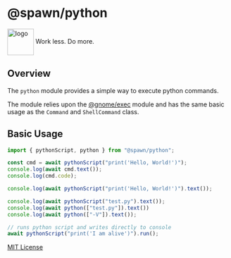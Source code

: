 # @spawn/python

<div height=30" vertical-align="top">
<image src="https://raw.githubusercontent.com/gnomejs/gnomejs/main/assets/icon.png"
    alt="logo" width="60" valign="middle" />
<span>Work less. Do more. </span>
</div>

## Overview

The `python` module provides a simple way to execute
python commands.

The module relies upon the [@gnome/exec][exec] module and
has the same basic usage as the `Command` and `ShellCommand` class.

## Basic Usage

```typescript
import { pythonScript, python } from "@spawn/python";

const cmd = await pythonScript("print('Hello, World!')");
console.log(await cmd.text());
console.log(cmd.code);

console.log(await pythonScript("print('Hello, World!')").text());

console.log(await pythonScript("test.py").text());
console.log(await python(["test.py"]).text())
console.log(await python(["-V"]).text());

// runs python script and writes directly to console
await pythonScript("print('I am alive')").run();
```

[MIT License](./LICENSE.md)

[exec]: https://jsr.io/@gnome/exec/doc
